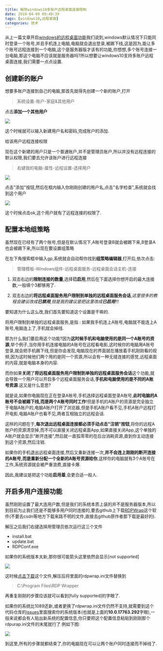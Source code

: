 ```yaml
---
title: 解除windows10多账户远程桌面连接限制
date: 2019-04-09 09:49:39
tags: [windows10,远程桌面]
categories: 技术
---
```


从上一篇文章开启[windows的远程桌面功能](https://jiayaoo3o.github.io/2019/04/09/%E5%BC%80%E5%90%AFwindows%E7%9A%84%E8%BF%9C%E7%A8%8B%E6%A1%8C%E9%9D%A2%E5%8A%9F%E8%83%BD/)我们说到,windows默认情况下只能同时登录一个账号,并且手机连上电脑,电脑就会退出登录,被踢下线,这是因为,能让多个账号远程连接到一个电脑,这个是服务器版才该有的功能,你想想,多个账号连接一台电脑,那这个电脑不应该就是服务器吗?所以想要让windows10支持多账户远程桌面连接,我们需要一点点设置.

<!-- more -->

## 创建新的账户

想要多账户连接到自己的电脑,那首先就得先创建一个新的账户,打开

> 系统设置-账户-家庭&其他用户

点击**添加一个其他用户**

![](https://i.loli.net/2019/04/09/5cac4b60a2df4.png)

这个时候就可以输入新建用户名和密码,完成账户的添加.

给该用户远程连接权限

现在这个新建的用户只是一个普通账户,并不是管理员账户,所以并没有远程连接的默认权限,我们要去允许该账户进行远程连接

> 右键我的电脑-属性-远程设置-选择用户

![](https://i.loli.net/2019/04/09/5cac0bb7bd5f1.png)

点击"添加"按钮,然后在框内输入你刚刚创建的用户名,点击"名字检查",系统就会找到这个用户

![](https://i.loli.net/2019/04/09/5cac4cfa32e64.png)

这个时候点击ok,这个用户就有了远程连接的权限了.

## 配置本地组策略

虽然现在已经有了两个账号,但是在默认情况下,A账号登录B就会被踢下来,B登录A也会被踢下来,所以现在要设置组策略

在左下角搜索框中输入gp,系统就会自动帮你找到**组策略编辑器**,打开后,依次点击:

> 管理模板-Windows组件-远程桌面服务-远程桌面会话主机-连接

1. 双击右边的**限制连接的数量**,选择**已启用**,然后在下面选择你想开启的最大连接数,一般填个3都够用了.

2. 双击右边的**将远程桌面服务用户限制到单独的远程桌面服务会话**,*这里很多的教程会建议改成**已禁用**,但是我的建议是把这里改成**已启用**!!!*

要知道为什么这么改,我们首先要知道这个设置是干嘛的.

将用户限制到单独的远程桌面服务,是指 : 如果我手机连上A账号,电脑就不能连上A账号,电脑连上了,手机就会掉线.

那为什么我们要启用这个功能?因为**这时候手机和电脑使用的是同一个A账号的资源**,举个例子,当你用手机连接电脑的A账号在远程看电影,这时候你的电脑用A账号登录,就会把手机踢下线,但是你会发现,电脑现在的界面就在播放着手机刚刚看的视频,因为这时候他们两个用的是同一个资源,所以会有一种无缝连接的感觉,远程桌面的内容,就是电脑本身的内容.

而你如果**关闭**了**将远程桌面服务用户限制到单独的远程桌面服务会话**这个功能,就会导致一个用户可以开启多个远程桌面服务会话,**手机和电脑使用的是不同的A账号资源**.这又是什么意思?

就是说,如果你电脑现在正在登录A账号,手机选择远程桌面登录A账号,**此时电脑的A账号不会被踢下线,而是两个A账号同时工作**!但是手机的A账户的资源是完全独立于电脑A账户的,电脑A账户打开了浏览器,但是手机A账户看不见,手机A账户远程打开电影,电脑A账户也看不见,两者互相独立的远程会话.

这样的问题在于,**每次退出远程桌面连接都必须手动点击"注销"按钮**,将你的远程A账户的资源清空掉,而不可以直接关闭远程桌面App,如果直接关闭App,这个单独的A账户就会显示"断开连接",然后就一直孤零零的在后台消耗资源,直到你主动连接到这个资源,然后注销.

如果你的手机退出远程桌面连接,然后又重新连接一次,**并不会连上刚刚的断开连接的A账号,而是重新分配一个全新的A账号资源给你**,这样你的电脑就有3个A账号在工作,系统资源就会被严重浪费,直接卡爆.

因此,我建议是把这个功能**启用着**,会更合适一般人.

## 开启多用户连接功能

虽然刚刚设置了最大连用户数,但是我们的系统本质上装的并不是服务器版本,所以到目前为止我们还是不能够多用户同时连接的,要去github上下载[RDPWrap](https://github.com/stascorp/rdpwrap/releases/download/v1.6.2/RDPWrap-v1.6.2.zip)这个软件(不要去csdn等地方下载来路不明的文件,直接去github原作者那下载是最好的).

解压之后我们右键选择用管理员依次运行这三个文件

- install.bat
- update.bat
- RDPConf.exe

如果你的系统版本太新,那你很可能箭头这里依然会显示[not supported]

![](https://i.loli.net/2019/04/09/5cac551aa9a44.png)

这时候[点击下载](https://github.com/stascorp/rdpwrap/files/2949950/rdpwrap.zip)这个文件,解压后将里面的rdpwrap.ini文件替换到

> C:\Program Files\RDP Wrapper

再重复刚刚的步骤应该就可以看到[fully supported]的字眼了.

如果你的系统比1089还新,或者更换了rdpwrap.ini文件仍然不支持,就需要到这个代码仓库的[issues](https://github.com/stascorp/rdpwrap/issues)里面搜索你的系统版本(也就是上面的**10.0.17763.292**字眼),一般来说都会有人贴出新系统的配置信息,你只要把这个配置信息粘贴到刚刚那个rdpurap.ini文件的末尾就行了.例如下图:

![](https://i.loli.net/2019/04/14/5cb29e742f1c9.png)

到这里,所有的步骤就都结束了,你的电脑现在可以让两个账户同时连接而不掉线了.
